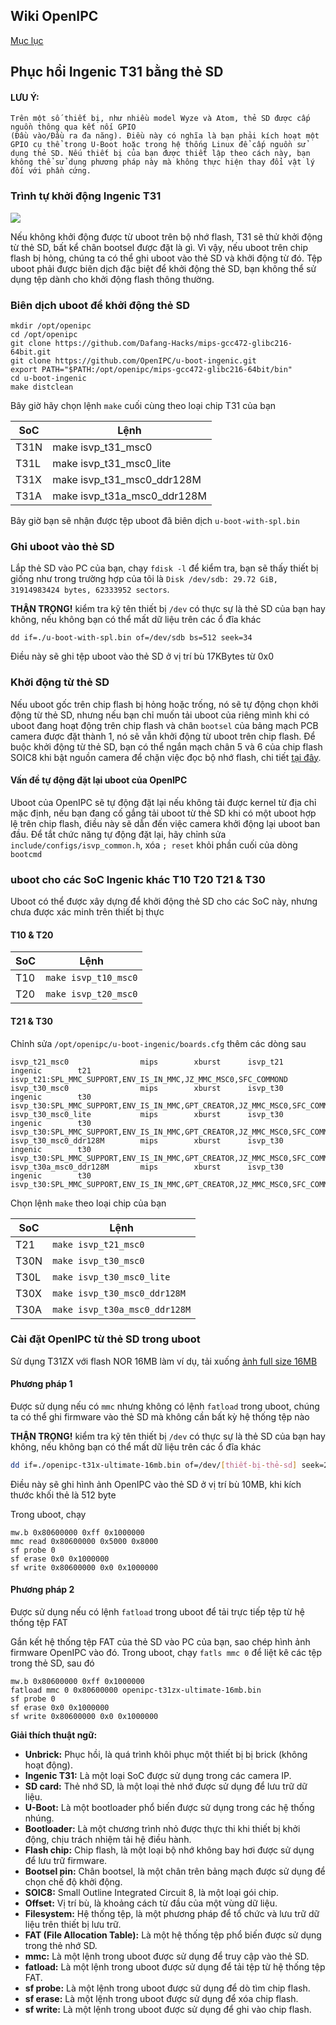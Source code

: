 ## Wiki OpenIPC
[Mục lục](../README.md)

Phục hồi Ingenic T31 bằng thẻ SD
---

#### LƯU Ý:
```
Trên một số thiết bị, như nhiều model Wyze và Atom, thẻ SD được cấp nguồn thông qua kết nối GPIO
(Đầu vào/Đầu ra đa năng). Điều này có nghĩa là bạn phải kích hoạt một GPIO cụ thể trong U-Boot hoặc trong hệ thống Linux để cấp nguồn sử dụng thẻ SD. Nếu thiết bị của bạn được thiết lập theo cách này, bạn không thể sử dụng phương pháp này mà không thực hiện thay đổi vật lý đối với phần cứng.
```

### Trình tự khởi động Ingenic T31

![](../images/t31_boot_sequence.png)

Nếu không khởi động được từ uboot trên bộ nhớ flash, T31 sẽ thử khởi động từ thẻ SD, bất kể chân bootsel được đặt là gì. Vì vậy, nếu uboot trên chip flash bị hỏng, chúng ta có thể ghi uboot vào thẻ SD và khởi động từ đó. Tệp uboot phải được biên dịch đặc biệt để khởi động thẻ SD, bạn không thể sử dụng tệp dành cho khởi động flash thông thường.

### Biên dịch uboot để khởi động thẻ SD

```
mkdir /opt/openipc
cd /opt/openipc
git clone https://github.com/Dafang-Hacks/mips-gcc472-glibc216-64bit.git
git clone https://github.com/OpenIPC/u-boot-ingenic.git
export PATH="$PATH:/opt/openipc/mips-gcc472-glibc216-64bit/bin"
cd u-boot-ingenic
make distclean
```
Bây giờ hãy chọn lệnh `make` cuối cùng theo loại chip T31 của bạn

SoC | Lệnh
---- | ---------------------------
T31N | make isvp_t31_msc0 
T31L | make isvp_t31_msc0_lite
T31X | make isvp_t31_msc0_ddr128M
T31A | make isvp_t31a_msc0_ddr128M

Bây giờ bạn sẽ nhận được tệp uboot đã biên dịch `u-boot-with-spl.bin`

### Ghi uboot vào thẻ SD

Lắp thẻ SD vào PC của bạn, chạy `fdisk -l` để kiểm tra, bạn sẽ thấy thiết bị giống như trong trường hợp của tôi là `Disk /dev/sdb: 29.72 GiB, 31914983424 bytes, 62333952 sectors`.

**THẬN TRỌNG!** kiểm tra kỹ tên thiết bị `/dev` có thực sự là thẻ SD của bạn hay không, nếu không bạn có thể mất dữ liệu trên các ổ đĩa khác

```
dd if=./u-boot-with-spl.bin of=/dev/sdb bs=512 seek=34
```
Điều này sẽ ghi tệp uboot vào thẻ SD ở vị trí bù 17KBytes từ 0x0

### Khởi động từ thẻ SD

Nếu uboot gốc trên chip flash bị hỏng hoặc trống, nó sẽ tự động chọn khởi động từ thẻ SD, nhưng nếu bạn chỉ muốn tải uboot của riêng mình khi có uboot đang hoạt động trên chip flash và chân `bootsel` của bảng mạch PCB camera được đặt thành 1, nó sẽ vẫn khởi động từ uboot trên chip flash. Để buộc khởi động từ thẻ SD, bạn có thể ngắn mạch chân 5 và 6 của chip flash SOIC8 khi bật nguồn camera để chặn việc đọc bộ nhớ flash, chi tiết [tại đây](https://github.com/gitgayhub/wiki/blob/master/en/help-uboot.md#shorting-pins-on-flash-chip).

#### Vấn đề tự động đặt lại uboot của OpenIPC

Uboot của OpenIPC sẽ tự động đặt lại nếu không tải được kernel từ địa chỉ mặc định, nếu bạn đang cố gắng tải uboot từ thẻ SD khi có một uboot hợp lệ trên chip flash, điều này sẽ dẫn đến việc camera khởi động lại uboot ban đầu. Để tắt chức năng tự động đặt lại, hãy chỉnh sửa `include/configs/isvp_common.h`, xóa `; reset` khỏi phần cuối của dòng `bootcmd`

### uboot cho các SoC Ingenic khác T10 T20 T21 & T30

Uboot có thể được xây dựng để khởi động thẻ SD cho các SoC này, nhưng chưa được xác minh trên thiết bị thực

#### T10 & T20

SoC | Lệnh
--- | --------------------
T10 | `make isvp_t10_msc0`
T20 | `make isvp_t20_msc0`

#### T21 & T30

Chỉnh sửa `/opt/openipc/u-boot-ingenic/boards.cfg` thêm các dòng sau

```
isvp_t21_msc0                mips        xburst      isvp_t21            ingenic        t21         isvp_t21:SPL_MMC_SUPPORT,ENV_IS_IN_MMC,JZ_MMC_MSC0,SFC_COMMOND
isvp_t30_msc0                mips        xburst      isvp_t30            ingenic        t30        isvp_t30:SPL_MMC_SUPPORT,ENV_IS_IN_MMC,GPT_CREATOR,JZ_MMC_MSC0,SFC_COMMOND
isvp_t30_msc0_lite           mips        xburst      isvp_t30            ingenic        t30        isvp_t30:SPL_MMC_SUPPORT,ENV_IS_IN_MMC,GPT_CREATOR,JZ_MMC_MSC0,SFC_COMMOND,LITE_VERSION
isvp_t30_msc0_ddr128M        mips        xburst      isvp_t30            ingenic        t30        isvp_t30:SPL_MMC_SUPPORT,ENV_IS_IN_MMC,GPT_CREATOR,JZ_MMC_MSC0,SFC_COMMOND,DDR2_128M
isvp_t30a_msc0_ddr128M       mips        xburst      isvp_t30            ingenic        t30        isvp_t30:SPL_MMC_SUPPORT,ENV_IS_IN_MMC,GPT_CREATOR,JZ_MMC_MSC0,SFC_COMMOND,DDR2_128M,T30A
```

Chọn lệnh `make` theo loại chip của bạn

SoC | Lệnh
-----| -----------------------------
T21 | `make isvp_t21_msc0`
T30N | `make isvp_t30_msc0`
T30L | `make isvp_t30_msc0_lite`
T30X | `make isvp_t30_msc0_ddr128M`
T30A | `make isvp_t30a_msc0_ddr128M`

### Cài đặt OpenIPC từ thẻ SD trong uboot

Sử dụng T31ZX với flash NOR 16MB làm ví dụ, tải xuống [ảnh full size 16MB](https://openipc.org/cameras/vendors/ingenic/socs/t31x/download_full_image?flash_size=16&flash_type=nor&fw_release=ultimate)

#### Phương pháp 1

Được sử dụng nếu có `mmc` nhưng không có lệnh `fatload` trong uboot, chúng ta có thể ghi firmware vào thẻ SD mà không cần bất kỳ hệ thống tệp nào

**THẬN TRỌNG!** kiểm tra kỹ tên thiết bị `/dev` có thực sự là thẻ SD của bạn hay không, nếu không bạn có thể mất dữ liệu trên các ổ đĩa khác

```bash
dd if=./openipc-t31x-ultimate-16mb.bin of=/dev/[thiết-bị-thẻ-sd] seek=20480
```

Điều này sẽ ghi hình ảnh OpenIPC vào thẻ SD ở vị trí bù 10MB, khi kích thước khối thẻ là 512 byte

Trong uboot, chạy

```
mw.b 0x80600000 0xff 0x1000000
mmc read 0x80600000 0x5000 0x8000
sf probe 0
sf erase 0x0 0x1000000
sf write 0x80600000 0x0 0x1000000
```

#### Phương pháp 2

Được sử dụng nếu có lệnh `fatload` trong uboot để tải trực tiếp tệp từ hệ thống tệp FAT

Gắn kết hệ thống tệp FAT của thẻ SD vào PC của bạn, sao chép hình ảnh firmware OpenIPC vào đó. Trong uboot, chạy `fatls mmc 0` để liệt kê các tệp trong thẻ SD, sau đó

```
mw.b 0x80600000 0xff 0x1000000
fatload mmc 0 0x80600000 openipc-t31zx-ultimate-16mb.bin
sf probe 0
sf erase 0x0 0x1000000
sf write 0x80600000 0x0 0x1000000
```

**Giải thích thuật ngữ:**

* **Unbrick:** Phục hồi, là quá trình khôi phục một thiết bị bị brick (không hoạt động).
* **Ingenic T31:** Là một loại SoC được sử dụng trong các camera IP.
* **SD card:** Thẻ nhớ SD, là một loại thẻ nhớ được sử dụng để lưu trữ dữ liệu.
* **U-Boot:** Là một bootloader phổ biến được sử dụng trong các hệ thống nhúng.
* **Bootloader:** Là một chương trình nhỏ được thực thi khi thiết bị khởi động, chịu trách nhiệm tải hệ điều hành.
* **Flash chip:** Chip flash, là một loại bộ nhớ không bay hơi được sử dụng để lưu trữ firmware.
* **Bootsel pin:** Chân bootsel, là một chân trên bảng mạch được sử dụng để chọn chế độ khởi động.
* **SOIC8:** Small Outline Integrated Circuit 8, là một loại gói chip.
* **Offset:** Vị trí bù, là khoảng cách từ đầu của một vùng dữ liệu.
* **Filesystem:** Hệ thống tệp, là một phương pháp để tổ chức và lưu trữ dữ liệu trên thiết bị lưu trữ.
* **FAT (File Allocation Table):** Là một hệ thống tệp phổ biến được sử dụng trong thẻ nhớ SD.
* **mmc:** Là một lệnh trong uboot được sử dụng để truy cập vào thẻ SD.
* **fatload:** Là một lệnh trong uboot được sử dụng để tải tệp từ hệ thống tệp FAT.
* **sf probe:** Là một lệnh trong uboot được sử dụng để dò tìm chip flash.
* **sf erase:** Là một lệnh trong uboot được sử dụng để xóa chip flash.
* **sf write:** Là một lệnh trong uboot được sử dụng để ghi vào chip flash.





